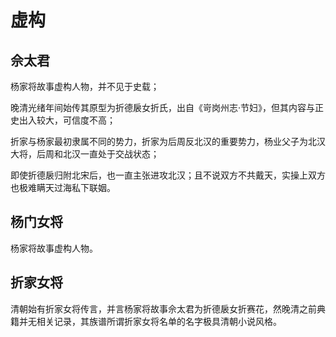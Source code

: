 # 虚构

## 佘太君

杨家将故事虚构人物，并不见于史载；

晚清光绪年间始传其原型为折德扆女折氏，出自《岢岗州志·节妇》，但其内容与正史出入较大，可信度不高；

折家与杨家最初隶属不同的势力，折家为后周反北汉的重要势力，杨业父子为北汉大将，后周和北汉一直处于交战状态；

即使折德扆归附北宋后，也一直主张进攻北汉；且不说双方不共戴天，实操上双方也极难瞒天过海私下联姻。

## 杨门女将

杨家将故事虚构人物。

## 折家女将

清朝始有折家女将传言，并言杨家将故事佘太君为折德扆女折赛花，然晚清之前典籍并无相关记录，其族谱所谓折家女将名单的名字极具清朝小说风格。
